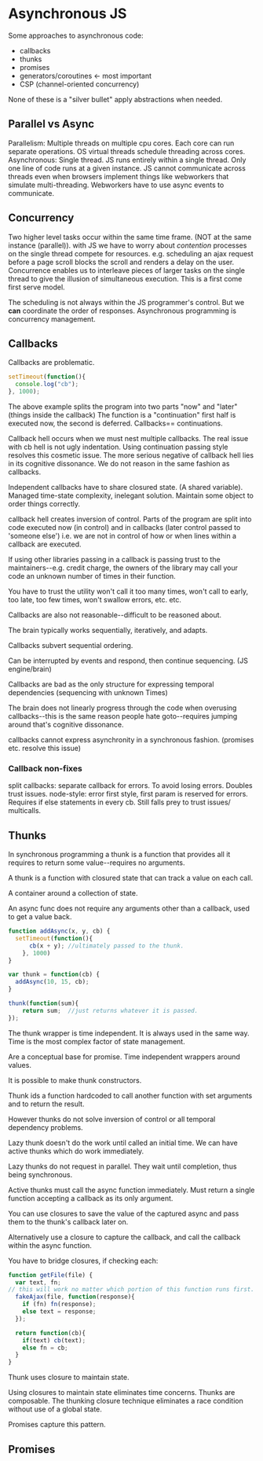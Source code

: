 # Asynchronous JS

Some approaches to asynchronous code:
* callbacks
* thunks
* promises
* generators/coroutines <- most important
* CSP (channel-oriented concurrency)

None of these is a "silver bullet" apply abstractions when needed.

## Parallel vs Async

Parallelism: Multiple threads on multiple cpu cores. Each core can run separate operations. OS virtual threads schedule threading across cores.
Asynchronous: Single thread. JS runs entirely within a single thread. Only one line of code runs at a given instance. JS cannot communicate across threads even when browsers implement things like webworkers that simulate multi-threading. Webworkers have to use async events to communicate.

## Concurrency
Two higher level tasks occur within the same time frame. (NOT at the same instance (parallel)). with JS we have to worry about *contention* processes on the single thread compete for resources. e.g. scheduling an ajax request before a page scroll blocks the scroll and renders a delay on the user. Concurrence enables us to interleave pieces of larger tasks on the single thread to give the illusion of simultaneous execution. This is a first come first serve model.

The scheduling is not always within the JS programmer's control.
But we **can** coordinate the order of responses.
Asynchronous programming is concurrency management. 

## Callbacks

Callbacks are problematic.
```javascript
setTimeout(function(){
  console.log("cb");  
}, 1000);
```
The above example splits the program into two parts "now" and "later"(things inside the callback)
The function is a "continuation" first half is executed now, the second is deferred. Callbacks== continuations.

Callback hell occurs when we must nest multiple callbacks.
The real issue with cb hell is not ugly indentation. Using continuation passing style resolves this cosmetic issue. The more serious negative of callback hell lies in its cognitive dissonance. We do not reason in the same fashion as callbacks.

Independent callbacks have to share closured state. (A shared variable). Managed time-state complexity, inelegant solution. Maintain some object to order things correctly. 

callback hell creates inversion of control. Parts of the program are split into code executed now (in control) and in callbacks (later control passed to 'someone else') i.e. we are not in control of how or when lines within a callback are executed.

If using other libraries passing in a callback is passing trust to the maintainers--e.g. credit charge, the owners of the library may call your code an unknown number of times in their function.

You have to trust the utility won't call it too many times, won't call to early, too late, too few times, won't swallow errors, etc. etc.

Callbacks are also not reasonable--difficult to be reasoned about. 

The brain typically works sequentially, iteratively, and adapts.

Callbacks subvert sequential ordering. 

Can be interrupted by events and respond, then continue sequencing. (JS engine/brain)

Callbacks are bad as the only structure for expressing temporal dependencies (sequencing with unknown Times)

The brain does not linearly progress through the code when overusing callbacks--this is the same reason people hate goto--requires jumping around that's cognitive dissonance.

callbacks cannot express asynchronity in a synchronous fashion. (promises etc. resolve this issue)

### Callback non-fixes

split callbacks: separate callback for errors. To avoid losing errors. Doubles trust issues.
node-style: error first style, first param is reserved for errors. Requires if else statements in every cb. Still falls prey to trust issues/ multicalls.

## Thunks

In synchronous programming a thunk is a function that provides all it requires to return some value--requires no arguments.

A thunk is a function with closured state that can track a value on each call.

A container around a collection of state.

An async func does not require any arguments other than a callback, used to get a value back.

```javascript
function addAsync(x, y, cb) {
  setTimeout(function(){
      cb(x + y); //ultimately passed to the thunk.
    }, 1000) 
}

var thunk = function(cb) {
  addAsync(10, 15, cb); 
}

thunk(function(sum){
    return sum;  //just returns whatever it is passed.
});
```

The thunk wrapper is time independent. It is always used in the same way. Time is the most complex factor of state management. 

Are a conceptual base for promise. Time independent wrappers around values.

It is possible to make thunk constructors.

Thunk ids a function hardcoded to call another function with set arguments and to return the result. 

However thunks do not solve inversion of control or all temporal dependency problems.

Lazy thunk doesn't do the work until called an initial time. We can have active thunks which do work immediately.

Lazy thunks do not request in parallel. They wait until completion, thus being synchronous.

Active thunks must call the async function immediately. Must return a single function accepting a callback as its only argument.

You can use closures to save the value of the captured async and pass them to the thunk's callback later on.

Alternatively use a closure to capture the callback, and call the callback within the async function.

You have to bridge closures, if checking each:
```javascript
function getFile(file) {
  var text, fn;
// this will work no matter which portion of this function runs first.
  fakeAjax(file, function(response){
    if (fn) fn(response);
    else text = response;
  });

  return function(cb){
    if(text) cb(text);
    else fn = cb;
  }
}
```
Thunk uses closure to maintain state.

Using closures to maintain state eliminates time concerns.
Thunks are composable. 
The thunking closure technique eliminates a race condition without use of a global state.

Promises capture this pattern.

## Promises



